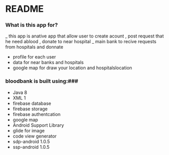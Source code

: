 # README #
### What is this app for? ###
_ this app is anative app that allow user to create acount , post request that he need ablood , donate to near hospital 
_ main bank to recive requests from hospitals and donnate 
- profile for each user 
- data for near banks and hospitals
- google map for draw your location and hospitalslocation

### bloodbank is built using:###


- Java	8
- XML	1
- firebase database
- firebase storage
- firebase authentcation
- google map
- Android Support Library
- glide for image
- code view generator
- sdp-android	1.0.5
- ssp-android	1.0.5

